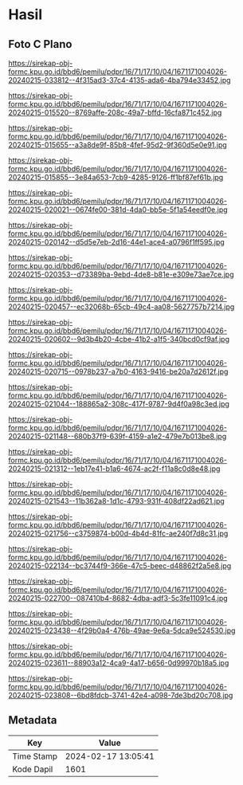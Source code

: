 # Hasil

## Foto C Plano

https://sirekap-obj-formc.kpu.go.id/bbd6/pemilu/pdpr/16/71/17/10/04/1671171004026-20240215-033812--4f315ad3-37c4-4135-ada6-4ba794e33452.jpg

https://sirekap-obj-formc.kpu.go.id/bbd6/pemilu/pdpr/16/71/17/10/04/1671171004026-20240215-015520--8769affe-208c-49a7-bffd-16cfa871c452.jpg

https://sirekap-obj-formc.kpu.go.id/bbd6/pemilu/pdpr/16/71/17/10/04/1671171004026-20240215-015655--a3a8de9f-85b8-4fef-95d2-9f360d5e0e91.jpg

https://sirekap-obj-formc.kpu.go.id/bbd6/pemilu/pdpr/16/71/17/10/04/1671171004026-20240215-015855--3e84a653-7cb9-4285-9126-ff1bf87ef61b.jpg

https://sirekap-obj-formc.kpu.go.id/bbd6/pemilu/pdpr/16/71/17/10/04/1671171004026-20240215-020021--0674fe00-381d-4da0-bb5e-5f1a54eedf0e.jpg

https://sirekap-obj-formc.kpu.go.id/bbd6/pemilu/pdpr/16/71/17/10/04/1671171004026-20240215-020142--d5d5e7eb-2d16-44e1-ace4-a0796f1ff595.jpg

https://sirekap-obj-formc.kpu.go.id/bbd6/pemilu/pdpr/16/71/17/10/04/1671171004026-20240215-020353--d73389ba-9ebd-4de8-b81e-e309e73ae7ce.jpg

https://sirekap-obj-formc.kpu.go.id/bbd6/pemilu/pdpr/16/71/17/10/04/1671171004026-20240215-020457--ec32068b-65cb-49c4-aa08-5627757b7214.jpg

https://sirekap-obj-formc.kpu.go.id/bbd6/pemilu/pdpr/16/71/17/10/04/1671171004026-20240215-020602--9d3b4b20-4cbe-41b2-a1f5-340bcd0cf9af.jpg

https://sirekap-obj-formc.kpu.go.id/bbd6/pemilu/pdpr/16/71/17/10/04/1671171004026-20240215-020715--0978b237-a7b0-4163-9416-be20a7d2612f.jpg

https://sirekap-obj-formc.kpu.go.id/bbd6/pemilu/pdpr/16/71/17/10/04/1671171004026-20240215-021044--188865a2-308c-417f-9787-9d4f0a98c3ed.jpg

https://sirekap-obj-formc.kpu.go.id/bbd6/pemilu/pdpr/16/71/17/10/04/1671171004026-20240215-021148--680b37f9-639f-4159-a1e2-479e7b013be8.jpg

https://sirekap-obj-formc.kpu.go.id/bbd6/pemilu/pdpr/16/71/17/10/04/1671171004026-20240215-021312--1eb17e41-b1a6-4674-ac2f-f11a8c0d8e48.jpg

https://sirekap-obj-formc.kpu.go.id/bbd6/pemilu/pdpr/16/71/17/10/04/1671171004026-20240215-021543--11b362a8-1d1c-4793-931f-408df22ad621.jpg

https://sirekap-obj-formc.kpu.go.id/bbd6/pemilu/pdpr/16/71/17/10/04/1671171004026-20240215-021756--c3759874-b00d-4b4d-81fc-ae240f7d8c31.jpg

https://sirekap-obj-formc.kpu.go.id/bbd6/pemilu/pdpr/16/71/17/10/04/1671171004026-20240215-022134--bc3744f9-366e-47c5-beec-d48862f2a5e8.jpg

https://sirekap-obj-formc.kpu.go.id/bbd6/pemilu/pdpr/16/71/17/10/04/1671171004026-20240215-022700--087410b4-8682-4dba-adf3-5c3fe11091c4.jpg

https://sirekap-obj-formc.kpu.go.id/bbd6/pemilu/pdpr/16/71/17/10/04/1671171004026-20240215-023438--4f29b0a4-476b-49ae-9e6a-5dca9e524530.jpg

https://sirekap-obj-formc.kpu.go.id/bbd6/pemilu/pdpr/16/71/17/10/04/1671171004026-20240215-023611--88903a12-4ca9-4a17-b656-0d99970b18a5.jpg

https://sirekap-obj-formc.kpu.go.id/bbd6/pemilu/pdpr/16/71/17/10/04/1671171004026-20240215-023808--6bd8fdcb-3741-42e4-a098-7de3bd20c708.jpg


## Metadata

| Key        | Value               |
| ---------- | ------------------- |
| Time Stamp | 2024-02-17 13:05:41 |
| Kode Dapil | 1601                |




